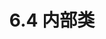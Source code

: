 <div align=center><h1>6.4 内部类</h1></div>


































































